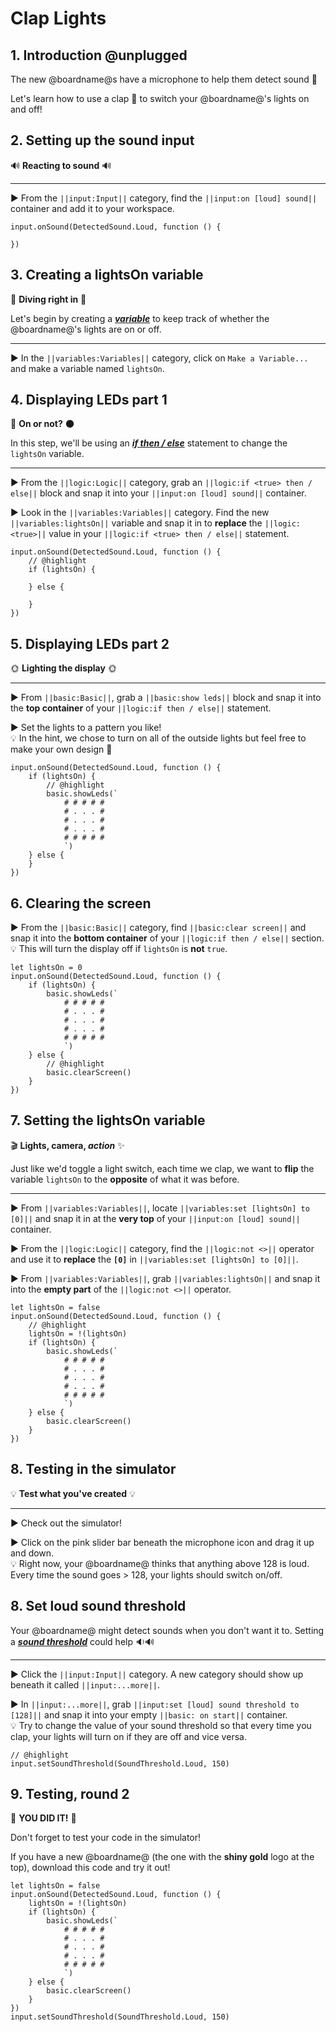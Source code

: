 # Clap Lights

## 1. Introduction @unplugged

The new @boardname@s have a microphone to help them detect sound 🎤

Let's learn how to use a clap 👏 to switch your @boardname@'s lights on and off! 

## 2. Setting up the sound input

🔊 **Reacting to sound** 🔊

---

► From the ``||input:Input||`` category, find the ``||input:on [loud] sound||`` container and add it to your workspace.

```blocks
input.onSound(DetectedSound.Loud, function () {

})
```

## 3. Creating a lightsOn variable

🤿 **Diving right in** 🤿

Let's begin by creating a [__*variable*__](#variable "a holder for information that may change") to keep track of whether the @boardname@'s lights are on or off.

---

► In the ``||variables:Variables||`` category, click on ``Make a Variable...`` and make a variable named ``lightsOn``.

## 4. Displaying LEDs part 1

🔆 **On or not?** 🌑

In this step, we'll be using an [__*if then / else*__](#ifthenelse "runs some code if a Boolean condition is true and different code if the condition is false") statement to change the ``lightsOn`` variable.

---

► From the ``||logic:Logic||`` category, grab an ``||logic:if <true> then / else||`` block and snap it into your ``||input:on [loud] sound||`` container.

► Look in the ``||variables:Variables||`` category. Find the new ``||variables:lightsOn||`` variable and snap it in to **replace** the ``||logic:<true>||`` value in your ``||logic:if <true> then / else||`` statement.

```blocks
input.onSound(DetectedSound.Loud, function () {
    // @highlight
    if (lightsOn) {
    	
    } else {
    	
    }
})
```

## 5. Displaying LEDs part 2

🌞 **Lighting the display** 🌞

---

► From ``||basic:Basic||``, grab a ``||basic:show leds||`` block and snap it into the **top container** of your ``||logic:if then / else||`` statement.

► Set the lights to a pattern you like!  
💡 In the hint, we chose to turn on all of the outside lights but feel free to make your own design 🎨

```blocks
input.onSound(DetectedSound.Loud, function () {
    if (lightsOn) {
        // @highlight
    	basic.showLeds(`
            # # # # #
            # . . . #
            # . . . #
            # . . . #
            # # # # #
            `)
    } else {
    }
})
```

## 6. Clearing the screen

► From the ``||basic:Basic||`` category, find ``||basic:clear screen||`` and snap it into the **bottom container** of your ``||logic:if then / else||`` section.  
💡 This will turn the display off if ``lightsOn`` is **not** ``true``.

```blocks
let lightsOn = 0
input.onSound(DetectedSound.Loud, function () {
    if (lightsOn) {
    	basic.showLeds(`
            # # # # #
            # . . . #
            # . . . #
            # . . . #
            # # # # #
            `)
    } else {
        // @highlight
    	basic.clearScreen()
    }
})
```

## 7. Setting the lightsOn variable

🎬 **Lights, camera, _action_** ✨

Just like we'd toggle a light switch, each time we clap, we want to **flip** the variable ``lightsOn`` to the **opposite** of what it was before.

---

► From ``||variables:Variables||``, locate ``||variables:set [lightsOn] to [0]||`` and snap it in at the **very top** of your ``||input:on [loud] sound||`` container.

► From the ``||logic:Logic||`` category, find the ``||logic:not <>||`` operator and use it to **replace** the **``[0]``** in ``||variables:set [lightsOn] to [0]||``.

► From ``||variables:Variables||``, grab ``||variables:lightsOn||`` and snap it into the **empty part** of the ``||logic:not <>||`` operator.

```blocks
let lightsOn = false
input.onSound(DetectedSound.Loud, function () {
    // @highlight
    lightsOn = !(lightsOn)
    if (lightsOn) {
    	basic.showLeds(`
            # # # # #
            # . . . #
            # . . . #
            # . . . #
            # # # # #
            `)
    } else {
    	basic.clearScreen()
    }
})
```

## 8. Testing in the simulator

💡 **Test what you've created** 💡

---

► Check out the simulator!

► Click on the pink slider bar beneath the microphone icon and drag it up and down.  
💡 Right now, your @boardname@ thinks that anything above 128 is loud. Every time the sound goes > 128, your lights should switch on/off.

## 8. Set loud sound threshold

Your @boardname@ might detect sounds when you don't want it to. Setting a [__*sound threshold*__](#soundThreshold "a number for how loud a sound needs to be to trigger an event. 0 = silence to 255 = maximum noise") could help 🔉🔊

---

► Click the ``||input:Input||`` category. A new category should show up beneath it called ``||input:...more||``.

► In ``||input:...more||``, grab ``||input:set [loud] sound threshold to [128]||`` and snap it into your empty ``||basic: on start||`` container.  
💡 Try to change the value of your sound threshold so that every time you clap, your lights will turn on if they are off and vice versa.

```blocks
// @highlight
input.setSoundThreshold(SoundThreshold.Loud, 150)
```

## 9. Testing, round 2

👏 **YOU DID IT!** 👏

Don't forget to test your code in the simulator!

If you have a new @boardname@ (the one with the **shiny gold** logo at the top), download this code and try it out!

```blocks
let lightsOn = false
input.onSound(DetectedSound.Loud, function () {
    lightsOn = !(lightsOn)
    if (lightsOn) {
    	basic.showLeds(`
            # # # # #
            # . . . #
            # . . . #
            # . . . #
            # # # # #
            `)
    } else {
    	basic.clearScreen()
    }
})
input.setSoundThreshold(SoundThreshold.Loud, 150)
```